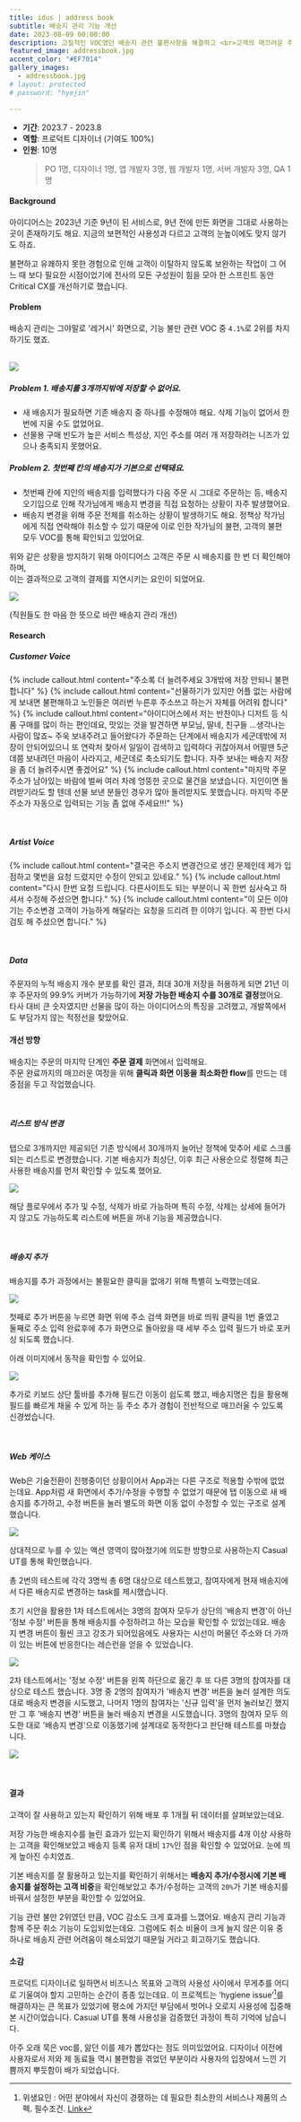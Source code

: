 ```yaml
---
title: idus | address book
subtitle: 배송지 관리 기능 개선
date: 2023-08-09 00:00:00
description: 고질적인 VOC였던 배송지 관련 불편사항을 해결하고 <br>고객의 매끄러운 주문 경험에 기여한 프로젝트예요.
featured_image: addressbook.jpg
accent_color: "#EF7014"
gallery_images:
  - addressbook.jpg
# layout: protected
# password: "hyejin"

---
```


- **기간**: 2023.7 - 2023.8
- **역할**: 프로덕트 디자이너 (기여도 100%)
- **인원**: 10명
  > PO 1명, 디자이너 1명, 앱 개발자 3명, 웹 개발자 1명, 서버 개발자 3명, QA 1명

#### Background

아이디어스는 2023년 기준 9년이 된 서비스로, 9년 전에 만든 화면을 그대로 사용하는 곳이 존재하기도 해요. 지금의 보편적인 사용성과 다르고 고객의 눈높이에도 맞지 않기도 하죠.

불편하고 유쾌하지 못한 경험으로 인해 고객이 이탈하지 않도록 보완하는 작업이 그 어느 때 보다 필요한 시점이었기에 전사의 모든 구성원이 힘을 모아 한 스프린트 동안 Critical CX를 개선하기로 했습니다.


#### Problem

배송지 관리는 그야말로 '레거시' 화면으로, 기능 불만 관련 VOC 중 `4.1%`로 2위를 차지하기도 했죠.
<br>
<br>

![](/images/projects/10_addressbook/00.jpg)
##### Problem 1. 배송지를 **3개**까지밖에 저장할 수 없어요.

- 새 배송지가 필요하면 기존 배송지 중 하나를 수정해야 해요. 삭제 기능이 없어서 한 번에 지울 수도 없었어요.
- 선물용 구매 빈도가 높은 서비스 특성상, 지인 주소를 여러 개 저장하려는 니즈가 있으나 충족되지 못했어요.


##### Problem 2. 첫번째 칸의 배송지가 기본으로 선택돼요. 

- 첫번째 칸에 지인의 배송지를 입력했다가 다음 주문 시 그대로 주문하는 등, 배송지 오기입으로 인해 작가님에게 배송지 변경을 직접 요청하는 상황이 자주 발생했어요.
- 배송지 변경을 위해 주문 전체를 취소하는 상황이 발생하기도 해요. 정책상 작가님에게 직접 연락해야 취소할 수 있기 때문에 이로 인한 작가님의 불편, 고객의 불편 모두 VOC를 통해 확인되고 있었어요.

위와 같은 상황을 방지하기 위해 아이디어스 고객은 주문 시 배송지를 한 번 더 확인해야 하며, 
<br> 이는 결과적으로 고객의 결제를 지연시키는 요인이 되었어요.

![](/images/projects/10_addressbook/01.jpg)

(직원들도 한 마음 한 뜻으로 바란 배송지 관리 개선)

#### Research

##### Customer Voice

{% include callout.html content="주소록 더 늘려주세요 3개밖에 저장 안되니 불편합니다" %}
{% include callout.html content="선물하기가 있지만 어플 없는 사람에게 보내면 불편해하고 노인들은 여러번 누른후 주소쓰고 하는거 자체를 어려워 합니다" %}
{% include callout.html content="아이디어스에서 저는 반찬이나 디저트 등 식품 구매를 많이 하는 편인데요, 맛있는 것을 발견하면 부모님, 딸네, 친구들 ...생각나는 사람이 많죠~ 주욱 보내주려고 들어왔다가 주문하는 단계에서 배송지가 세군데밖에 저장이 안되어있으니 또 연락처 찾아서 일일이 검색하고 입력하다 귀찮아져서 어떨땐 5군데쯤 보내려던 마음이 사라지고, 세군데로 축소되기도 합니다. 자주 보내는 배송지 저장을 좀 더 늘려주시면 좋겠어요" %}
{% include callout.html content="마지막 주문 주소가 남아있는 바람에 벌써 여러 차례 엉뚱한 곳으로 물건을 보냈습니다. 지인이면 돌려받기라도 할 텐데 선물 보낸 분들인 경우가 많아 돌려받지도 못했습니다. 마지막 주문 주소가 자동으로 입력되는 기능 좀 없애 주세요!!!" %}
<!-- {% include callout.html content="기본적으로 주문을 할때 보통 배송기사님이 볼수있는 운송장에 메세지를 남길수 있게 되어있는데 (배송요청사항,배송메세지) 아이디어스는 작가님에게 남길 메세지로 표기가 되어있어 배송기사님이나, 배송메세지를 어디에 남겨야할지 고민하는 순간이 생깁니다. <br> 이런 경우를 생각해서 작가님에게 남기는 메세지와 배송관련 메세지를 따로 남길 수 있게 되어 있거나, 짧은 문구 하나정도 같이 적어놓으면(ex. 작가님or배송관련 메세지를 남겨주세요) 편리하게 이용할 수 있을거 같습니다." %} -->
<br>

##### Artist Voice

{% include callout.html content="결국은 주소지 변경건으로 생긴 문제인데 제가 입점하고 몇번을 요청 드렸지만 수정이 안되고 있네요." %}
{% include callout.html content="다시 한번 요청 드립니다. 다른사이트도 되는 부분이니 꼭 한번 심사숙고 하셔서 수정해 주셨으면 합니다." %}
{% include callout.html content="이 모든 이야기는 주소변경 고객이 가능하게 해달라는 요청을 드리려 한 이야기 입니다. 꼭 한번 다시 검토 해 주셨으면 합니다." %}

<br>

##### Data

주문자의 누적 배송지 개수 분포를 확인 결과, 최대 30개 저장을 허용하게 되면 21년 이후 주문자의 99.9% 커버가 가능하기에 <b>저장 가능한 배송지 수를 30개로 결정</b>했어요. 타사 대비 큰 숫자였지만 선물을 많이 하는 아이디어스의 특징을 고려했고, 개발쪽에서도 부담가지 않는 적정선을 찾았어요.

#### 개선 방향

배송지는 주문의 마지막 단계인 <b>주문 결제</b> 화면에서 입력해요. <br>
주문 완료까지의 매끄러운 여정을 위해 <b>클릭과 화면 이동을 최소화한 flow</b>를 만드는 데 중점을 두고 작업했습니다.

<br>

##### 리스트 방식 변경
탭으로 3개까지만 제공되던 기존 방식에서 30개까지 늘어난 정책에 맞추어 세로 스크롤되는 리스트로 변경했습니다. 기본 배송지가 최상단, 이후 최근 사용순으로 정렬해 최근 사용한 배송지를 먼저 확인할 수 있도록 했어요.


![](/images/projects/10_addressbook/02.jpg)

해당 플로우에서 추가 및 수정, 삭제가 바로 가능하며 특히 수정, 삭제는 상세에  들어가지 않고도 가능하도록 리스트에 버튼을 꺼내 기능을 제공했습니다.

<br>

##### 배송지 추가
배송지를 추가 과정에서는 불필요한 클릭을 없애기 위해 특별히 노력했는데요.

![](/images/projects/10_addressbook/03.jpg)

첫째로 추가 버튼을 누르면 화면 위에 주소 검색 화면을 바로 띄워 클릭을 1번 줄였고<br>
둘째로 주소 입력 완료후에 추가 화면으로 돌아왔을 때 세부 주소 입력 필드가 바로 포커싱 되도록 했습니다. 

아래 이미지에서 동작을 확인할 수 있어요.

![](/images/projects/10_addressbook/04.gif)


추가로 키보드 상단 툴바를 추가해 필드간 이동이 쉽도록 했고, 배송지명은 칩을 활용해 필드를 빠르게 채울 수 있게 하는 등 주소 추가 경험이 전반적으로 매끄러울 수 있도록 신경썼습니다.
<!-- 최초 주문시 주문자 정보와 배송지 정보가 N% 일치 data  -->

<!-- <br>

##### 수정/삭제


<br>

##### 배송지명 -->


<br>

##### Web 케이스
Web은 기술전환이 진행중이던 상황이어서 App과는 다른 구조로 적용할 수밖에 없었는데요.
App처럼 새 화면에서 추가/수정을 수행할 수 없었기 때문에 탭 이동으로 새 배송지를 추가하고, 수정 버튼을 눌러 별도의 화면 이동 없이 수정할 수 있는 구조로 설계했습니다. 

![](/images/projects/10_addressbook/06.gif)

상대적으로 누를 수 있는 액션 영역이 많아졌기에  의도한 방향으로 사용하는지 Casual UT를 통해 확인했습니다.

총 2번의 테스트에 각각 3명씩 총 6명 대상으로 테스트했고, 참여자에게 현재 배송지에서 다른 배송지로 변경하는 task를 제시했습니다.

초기 시안을 활용한 1차 테스트에서는 3명의 참여자 모두가 상단의 '배송지 변경'이 아닌 '정보 수정' 버튼을 통해 배송지를 수정하려고 하는 모습을 확인할 수 있었는데요. 배송지 변경 버튼이 훨씬 크고 강조가 되어있음에도 사용자는 시선이 머물던 주소와 더 가까이 있는 버튼에 반응한다는 레슨런을 얻을 수 있었습니다.

![](/images/projects/10_addressbook/07.jpg)

2차 테스트에서는 '정보 수정' 버튼을 왼쪽 하단으로 옮긴 후 또 다른 3명의 참여자를 대상으로 테스트 했습니다. 3명 중 2명의 참여자가 '배송지 변경' 버튼을 눌러 설계한 의도대로 배송지 변경을 시도했고, 나머지 1명의 참여자는 '신규 입력'을 먼저 눌러보긴 했지만 그 후 '배송지 변경' 버튼을 눌러 배송지 변경을 시도했습니다. 3명의 참여자 모두 의도한 대로 '배송지 변경'으로 이동했기에 설계대로 동작한다고 판단해 테스트를 마쳤습니다.

![](/images/projects/10_addressbook/08.jpg)

<br>

#### 결과

고객이 잘 사용하고 있는지 확인하기 위해 배포 후 1개월 뒤 데이터를 살펴보았는데요.

저장 가능한 배송지수를 늘린 효과가 있는지 확인하기 위해서 배송지를 4개 이상 사용하는 고객을 확인해보았고 배송지 등록 유저 대비 `17%`인 점을 확인할 수 있었어요. 눈에 띄게 높아진 수치였죠.

기본 배송지를 잘 활용하고 있는지를 확인하기 위해서는 **배송지 추가/수정시에 기본 배송지를 설정하는 고객 비중**을 확인해보았고 추가/수정하는 고객의 `20%`가 기본 배송지를 바꿔서 설정한 부분을 확인할 수 있었어요.

기능 관련 불만 2위였던 만큼, VOC 감소도 크게 효과를 느꼈어요. 배송지 관리 기능과 함께 주문 취소 기능이 도입되었는데요. 그럼에도 취소 비율이 크게 늘지 않은 이유 중 하나로 배송지 관련 어려움이 해소되었기 때문일 거라고 회고하기도 했습니다.



#### 소감

프로덕트 디자이너로 일하면서 비즈니스 목표와 고객의 사용성 사이에서 무게추를 어디로 기울여야 할지 고민하는 순간이 종종 있는데요. 이 프로젝트는 ‘hygiene issue’[^1]를 해결하자는 큰 목표가 있었기에 평소에 가지던 부담에서 벗어나 오로지 사용성에 집중해본 시간이었습니다. Casual UT를 통해 사용성을 검증했던 과정이 특히 기억에 남습니다. 

아주 오래 묵은 voc를, 앓던 이를 제가 뽑았다는 점도 의미있었어요. 디자이너 이전에 사용자로서 저와 제 동료들 역시 불편함을 겪었던 부분이라 사용자의 입장에서 느낀 기쁨까지 뿌듯함이 배가 되었습니다.

[^1]: 위생요인 : 어떤 분야에서 자신이 경쟁하는 데 필요한 최소한의 서비스나 제품의 스펙. 필수조건. [Link](https://www.bain.com/ko/insights/hygiene-versus-wow-factors/)